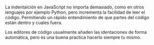 La indentaición en JavaScript no importa demasiado, como en otros lenguajes por ejemplo Python, pero incrementa la facilidad de leer el código. Permitiendo un rápido entendimiento de que partes del código están dentro y cuales fuera. 

Los editores de código usualmente añaden las identaciones de forma automática, pero es una buena practica hacerlo siempre tu mismo. 